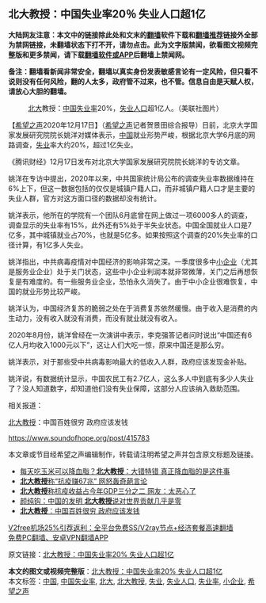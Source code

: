  <h2>北大教授：中国失业率20％ 失业人口超1亿</h2> <p class="notice"><b>大陆网友注意：本文中的链接除此处和文末的<a href="https://github.com/bannedbook/fanqiang" >翻墙</a>软件下载和<a href="https://github.com/killgcd/justmysocks/blob/master/README.md">翻墙推荐</a>链接外全部为禁网链接，未翻墙状态下打不开，请勿点击。此为文字版禁闻，欲看图文视频完整版和更多禁闻，请下载<a href="https://github.com/bannedbook/fanqiang">翻墙软件或APP</a>后翻墙上禁闻网。</p><p>备注：翻墙看新闻非常安全，翻墙以真实身份发表敏感言论有一定风险，但只看不说则没有任何风险，翻的人太多，政府管不过来，也不管。信息自由是天赋人权，请放心大胆的翻墙。</b></p>  <div class="entry"> <figure><figcaption><a href="https://www.bannedbook.org/bnews/tag/%E5%8C%97%E5%A4%A7/" class="st_tag internal_tag" rel="tag" title="标签 北大 下的日志">北大</a>教授：<a href="https://www.bannedbook.org/bnews/tag/%E4%B8%AD%E5%9B%BD/" class="st_tag internal_tag" rel="tag" title="标签 中国 下的日志">中国</a><a href="https://www.bannedbook.org/bnews/tag/%E5%A4%B1%E4%B8%9A%E7%8E%87/" class="st_tag internal_tag" rel="tag" title="标签 失业率 下的日志">失业率</a>20%，<a href="https://www.bannedbook.org/bnews/tag/%E5%A4%B1%E4%B8%9A%E4%BA%BA%E5%8F%A3/" class="st_tag internal_tag" rel="tag" title="标签 失业人口 下的日志">失业人口</a>超1亿人。（美联社图片）</figcaption></figure> <p>【<span class='wp_keywordlink_affiliate'><a href="https://www.soundofhope.org" title="希望之声" target="_blank">希望之声</a></span>2020年12月17日】（<a href="https://www.bannedbook.org/bnews/tag/%e5%b8%8c%e6%9c%9b%e4%b9%8b%e5%a3%b0/" class="st_tag internal_tag" rel="tag" title="标签 希望之声 下的日志">希望之声</a>记者贺景田综合报导）日前，北京大学国家发展研究院院长姚洋对媒体表示，<span class='wp_keywordlink_affiliate'><a href="https://www.bannedbook.org/" title="中国" target="_blank">中国</a></span>就业形势严峻，根据北京大学6月底的网路调查，<a href="https://www.bannedbook.org/bnews/tag/%E5%A4%B1%E4%B8%9A/" class="st_tag internal_tag" rel="tag" title="标签 失业 下的日志">失业</a>率大约20%，超过1亿失业。</p> <p>《腾讯财经》12月17日发布对北京大学国家发展研究院院长姚洋的专访文章。</p> <p>姚洋在专访中提出，2020年以来，中共国家统计局公布的调查失业率数据维持在6%上下，但这一数据包括的仅仅是城镇户籍人口，而非城镇户籍人口才是主要的失业人群，官方对这方面口径的数据却没有统计。</p> <p>姚洋表示，他所在的学院有一个团队6月底曾在网上做过一项6000多人的调查，调查显示的失业率有15%，此外还有5%处于半失业状态。中国全国就业人口是7亿多，其中城镇就业占70%，也就是5亿多。如果按照这个调查的20%失业率的口径计算，有1亿多人失业。</p>  <p>姚洋指出，中共病毒疫情对中国经济的影响非常之深。一季度很多中<a href="https://www.bannedbook.org/bnews/tag/%E5%B0%8F%E4%BC%81%E4%B8%9A/" class="st_tag internal_tag" rel="tag" title="标签 小企业 下的日志">小企业</a>（尤其是服务业企业）处于关门状态，这些中小企业利润本就非常微薄，关门之后再想恢复是有难度的。有一些服务业企业，恐怕永久消失了。由于中小企业很难恢复，中国的就业形势比较严峻。</p> <p>姚洋认为，中国经济复苏的脆弱之处在于消费复苏依然缓慢。由于收入是消费的内生动力，没有收入就没有消费，而没有就业就没有收入。</p> <p>2020年8月份，姚洋曾经在一次演讲中表示，李克强答记者问时说出“中国还有6亿人月均收入1000元以下”，这让人们大吃一惊，原来中国还是那么穷。</p> <p>姚洋表示，对于那些受中共病毒影响最大的低收入人群，政府应该发现金补贴。</p>  <p>姚洋说，有数据统计显示，中国农民工有2.7亿人，这么多人中到底有多少人失业了？没人知道数字，却知道他们没有失业保障，这部分人应该纳入救助范围。</p> <p>相关报道：</p> <p><a href="https://www.bannedbook.org/bnews/tag/%e5%8c%97%e5%a4%a7%e6%95%99%e6%8e%88/" class="st_tag internal_tag" rel="tag" title="标签 北大教授 下的日志">北大教授</a>：中国百姓很穷 政府应该发钱</p> <p><a href="https://www.soundofhope.org/post/415783">https://www.soundofhope.org/post/415783</a></p>  <p>本文章或节目经希望之声编辑制作，转载请注明希望之声并包含原文标题及链接。</p> <ul class='op-related-articles' title='相关阅读'> <li><a href='https://www.bannedbook.org/bnews/lifebaike/20201209/1444513.html' target='_blank'>每天吃玉米可以降血脂？<b>北大教授</b>：大错特错 真正降血脂的是这件事</a></li> <li><a href='https://www.bannedbook.org/bnews/taiwannews/20201203/1441591.html' target='_blank'><b>北大教授</b>称“抗疫赚67兆” 网怒轰奇葩言论</a></li> <li><a href='https://www.bannedbook.org/bnews/finance/20201123/1435844.html' target='_blank'><b>北大教授</b>称抗疫收益占今年GDP三分之二 网友：太恶心了</a></li> <li><a href='https://www.bannedbook.org/bnews/comments/20200921/1400208.html' target='_blank'>颜纯钩：中国的发明 <b>北大教授</b>说对世界贡献几乎是零</a></li> <li><a href='https://www.bannedbook.org/bnews/comments/20200828/1386991.html' target='_blank'><b>北大教授</b>：中国百姓很穷 政府应该发钱</a></li> </ul> <p class="texttj"> <a href="https://github.com/bannedbook/fanqiang/wiki/V2ray%E6%9C%BA%E5%9C%BA" target="_blank">V2free机场25%引荐返利：全平台免费SS/V2ray节点+经济套餐高速翻墙</a><br/> <a href="https://github.com/bannedbook/fanqiang/wiki/%E7%A6%81%E9%97%BB%E7%BD%91%E5%AE%89%E5%8D%93%E7%BF%BB%E5%A2%99%E6%96%B0%E9%97%BBAPP" target="_blank">免费PC翻墙、安卓VPN翻墙APP</a></p><p>原文链接：<a class="src_link"  href="https://www.soundofhope.org/post/454660" target="_blank">北大教授：中国失业率20% 失业人口超1亿</a></p><a name='sharetosocial'></a>       <div><b>本文的图文或视频完整版</b>：<a href='https://www.bannedbook.org/bnews/comments/20201218/1450005.html'>北大教授：中国失业率20% 失业人口超1亿</a></div>  </div><!--END ENTRY--> <div class="postfooter"> <div>本文标签：<a href="https://www.bannedbook.org/bnews/tag/%E4%B8%AD%E5%9B%BD/" rel="tag">中国</a>, <a href="https://www.bannedbook.org/bnews/tag/%E4%B8%AD%E5%9B%BD%E5%A4%B1%E4%B8%9A%E7%8E%87/" rel="tag">中国失业率</a>, <a href="https://www.bannedbook.org/bnews/tag/%E5%8C%97%E5%A4%A7/" rel="tag">北大</a>, <a href="https://www.bannedbook.org/bnews/tag/%e5%8c%97%e5%a4%a7%e6%95%99%e6%8e%88/" rel="tag">北大教授</a>, <a href="https://www.bannedbook.org/bnews/tag/%E5%A4%B1%E4%B8%9A/" rel="tag">失业</a>, <a href="https://www.bannedbook.org/bnews/tag/%E5%A4%B1%E4%B8%9A%E4%BA%BA%E5%8F%A3/" rel="tag">失业人口</a>, <a href="https://www.bannedbook.org/bnews/tag/%E5%A4%B1%E4%B8%9A%E7%8E%87/" rel="tag">失业率</a>, <a href="https://www.bannedbook.org/bnews/tag/%E5%B0%8F%E4%BC%81%E4%B8%9A/" rel="tag">小企业</a>, <a href="https://www.bannedbook.org/bnews/tag/%e5%b8%8c%e6%9c%9b%e4%b9%8b%e5%a3%b0/" rel="tag">希望之声</a></div>  </div><!--END POSTFOOTER--> 